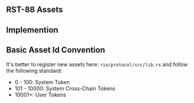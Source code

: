 ## RST-88 Assets

## Implemention

## Basic Asset Id Convention

It's better to register new assets here: `rio/protocol/src/lib.rs` and follow the following standard:

* 0 - 100:  System Token
* 101 - 10000:  System Cross-Chain Tokens
* 10001+:  User Tokens

